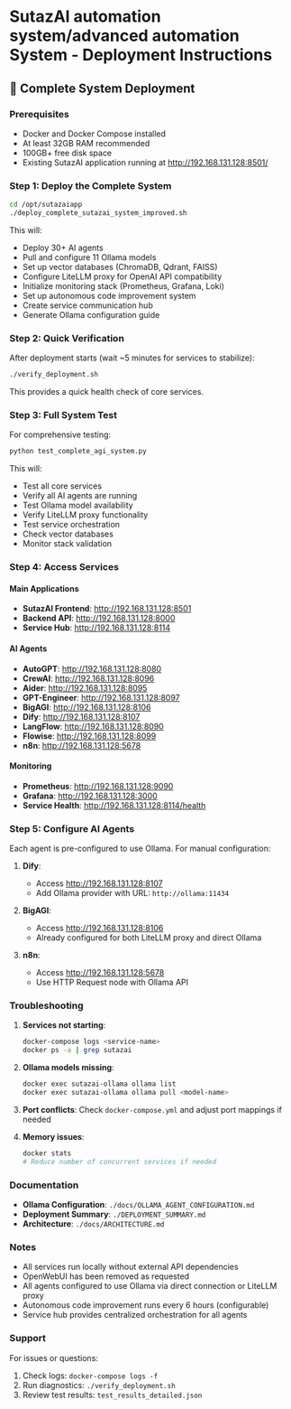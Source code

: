 # SutazAI automation system/advanced automation System - Deployment Instructions

## 🚀 Complete System Deployment

### Prerequisites
- Docker and Docker Compose installed
- At least 32GB RAM recommended
- 100GB+ free disk space
- Existing SutazAI application running at http://192.168.131.128:8501/

### Step 1: Deploy the Complete System

```bash
cd /opt/sutazaiapp
./deploy_complete_sutazai_system_improved.sh
```

This will:
- Deploy 30+ AI agents
- Pull and configure 11 Ollama models
- Set up vector databases (ChromaDB, Qdrant, FAISS)
- Configure LiteLLM proxy for OpenAI API compatibility
- Initialize monitoring stack (Prometheus, Grafana, Loki)
- Set up autonomous code improvement system
- Create service communication hub
- Generate Ollama configuration guide

### Step 2: Quick Verification

After deployment starts (wait ~5 minutes for services to stabilize):

```bash
./verify_deployment.sh
```

This provides a quick health check of core services.

### Step 3: Full System Test

For comprehensive testing:

```bash
python test_complete_agi_system.py
```

This will:
- Test all core services
- Verify all AI agents are running
- Test Ollama model availability
- Verify LiteLLM proxy functionality
- Test service orchestration
- Check vector databases
- Monitor stack validation

### Step 4: Access Services

#### Main Applications
- **SutazAI Frontend**: http://192.168.131.128:8501
- **Backend API**: http://192.168.131.128:8000
- **Service Hub**: http://192.168.131.128:8114

#### AI Agents
- **AutoGPT**: http://192.168.131.128:8080
- **CrewAI**: http://192.168.131.128:8096
- **Aider**: http://192.168.131.128:8095
- **GPT-Engineer**: http://192.168.131.128:8097
- **BigAGI**: http://192.168.131.128:8106
- **Dify**: http://192.168.131.128:8107
- **LangFlow**: http://192.168.131.128:8090
- **Flowise**: http://192.168.131.128:8099
- **n8n**: http://192.168.131.128:5678

#### Monitoring
- **Prometheus**: http://192.168.131.128:9090
- **Grafana**: http://192.168.131.128:3000
- **Service Health**: http://192.168.131.128:8114/health

### Step 5: Configure AI Agents

Each agent is pre-configured to use Ollama. For manual configuration:

1. **Dify**: 
   - Access http://192.168.131.128:8107
   - Add Ollama provider with URL: `http://ollama:11434`

2. **BigAGI**:
   - Access http://192.168.131.128:8106
   - Already configured for both LiteLLM proxy and direct Ollama

3. **n8n**:
   - Access http://192.168.131.128:5678
   - Use HTTP Request node with Ollama API

### Troubleshooting

1. **Services not starting**:
   ```bash
   docker-compose logs <service-name>
   docker ps -a | grep sutazai
   ```

2. **Ollama models missing**:
   ```bash
   docker exec sutazai-ollama ollama list
   docker exec sutazai-ollama ollama pull <model-name>
   ```

3. **Port conflicts**:
   Check `docker-compose.yml` and adjust port mappings if needed

4. **Memory issues**:
   ```bash
   docker stats
   # Reduce number of concurrent services if needed
   ```

### Documentation

- **Ollama Configuration**: `./docs/OLLAMA_AGENT_CONFIGURATION.md`
- **Deployment Summary**: `./DEPLOYMENT_SUMMARY.md`
- **Architecture**: `./docs/ARCHITECTURE.md`

### Notes

- All services run locally without external API dependencies
- OpenWebUI has been removed as requested
- All agents configured to use Ollama via direct connection or LiteLLM proxy
- Autonomous code improvement runs every 6 hours (configurable)
- Service hub provides centralized orchestration for all agents

### Support

For issues or questions:
1. Check logs: `docker-compose logs -f`
2. Run diagnostics: `./verify_deployment.sh`
3. Review test results: `test_results_detailed.json`